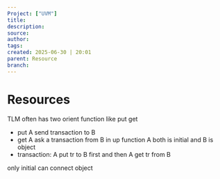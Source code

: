 ```yaml
---
Project: ["UVM"]
title: 
description: 
source: 
author: 
tags: 
created: 2025-06-30 | 20:01
parent: Resource
branch: 
---
```

# Resources
TLM often has two orient function like put get
- put A send transaction to B
- get A ask a transaction from B 
in up function A both is initial and B is object
- transaction: A put tr to B first and then A get tr from B

only initial can connect object
